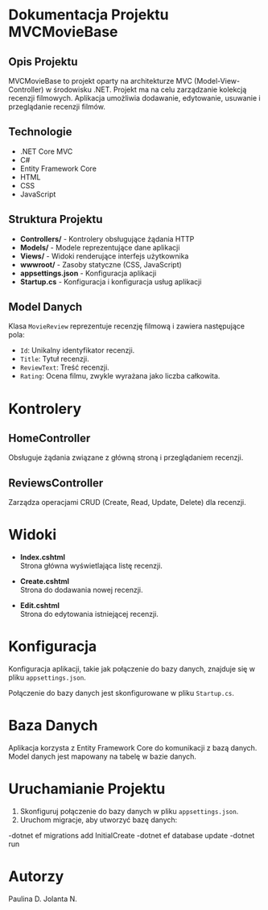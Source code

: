 # Dokumentacja Projektu MVCMovieBase

## Opis Projektu

MVCMovieBase to projekt oparty na architekturze MVC (Model-View-Controller) w środowisku .NET. Projekt ma na celu zarządzanie kolekcją recenzji filmowych. Aplikacja umożliwia dodawanie, edytowanie, usuwanie i przeglądanie recenzji filmów.

## Technologie

- .NET Core MVC
- C#
- Entity Framework Core
- HTML
- CSS
- JavaScript

## Struktura Projektu

- **Controllers/** - Kontrolery obsługujące żądania HTTP
- **Models/** - Modele reprezentujące dane aplikacji
- **Views/** - Widoki renderujące interfejs użytkownika
- **wwwroot/** - Zasoby statyczne (CSS, JavaScript)
- **appsettings.json** - Konfiguracja aplikacji
- **Startup.cs** - Konfiguracja i konfiguracja usług aplikacji

## Model Danych
Klasa `MovieReview` reprezentuje recenzję filmową i zawiera następujące pola:

- `Id`: Unikalny identyfikator recenzji.
- `Title`: Tytuł recenzji.
- `ReviewText`: Treść recenzji.
- `Rating`: Ocena filmu, zwykle wyrażana jako liczba całkowita.
  
# Kontrolery

## HomeController

Obsługuje żądania związane z główną stroną i przeglądaniem recenzji.

## ReviewsController

Zarządza operacjami CRUD (Create, Read, Update, Delete) dla recenzji.

# Widoki

- **Index.cshtml**  
  Strona główna wyświetlająca listę recenzji.
  
- **Create.cshtml**  
  Strona do dodawania nowej recenzji.
  
- **Edit.cshtml**  
  Strona do edytowania istniejącej recenzji.

# Konfiguracja

Konfiguracja aplikacji, takie jak połączenie do bazy danych, znajduje się w pliku `appsettings.json`.

Połączenie do bazy danych jest skonfigurowane w pliku `Startup.cs`.

# Baza Danych

Aplikacja korzysta z Entity Framework Core do komunikacji z bazą danych. Model danych jest mapowany na tabelę w bazie danych.

# Uruchamianie Projektu

1. Skonfiguruj połączenie do bazy danych w pliku `appsettings.json`.
2. Uruchom migracje, aby utworzyć bazę danych:

-dotnet ef migrations add InitialCreate
-dotnet ef database update
-dotnet run

# Autorzy
Paulina D.
Jolanta N.
